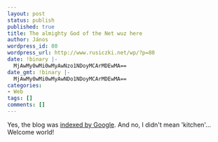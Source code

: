 ```yaml
---
layout: post
status: publish
published: true
title: The almighty God of the Net wuz here
author: János
wordpress_id: 80
wordpress_url: http://www.rusiczki.net/wp/?p=80
date: !binary |-
  MjAwMy0wMi0wMyAwNzo1NDoyMCArMDEwMA==
date_gmt: !binary |-
  MjAwMy0wMi0wMyAwNDo1NDoyMCArMDEwMA==
categories:
- Web
tags: []
comments: []
---
```

<p>Yes, the blog was <a href="http://www.google.com/search?q=kitsched">indexed by Google</a>. And no, I didn't mean 'kitchen'...<br />
Welcome world!</p>
